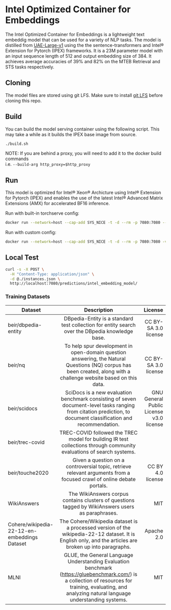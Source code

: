 # Intel Optimized Container for Embeddings
The Intel Optimized Container for Embeddings is a lightweight text embeddig model that can be used for a variety of NLP tasks. The model is distilled from [UAE-Large-v1](https://huggingface.co/WhereIsAI/UAE-Large-V1) using the the sentence-transformers and Intel&reg; Extension for Pytorch (IPEX) frameworks. It is a 23M parameter model with an input sequence length of 512 and output embedding size of 384. It achieves average accuracies of 39% and 82% on the MTEB Retrieval and STS tasks respectively.

## Cloning
The model files are stored using git LFS. Make sure to install [git LFS](https://github.com/git-lfs/git-lfs/blob/main/INSTALLING.md) before cloning this repo.


## Build
You can build the model serving container using the following script. This may take a while as it builds the IPEX base image from source.
```bash
./build.sh
```
NOTE: If you are behind a proxy, you will need to add it to the docker build commands \
i.e. ```--build-arg http_proxy=$http_proxy```
## Run
This model is optimized for Intel&reg; Xeon&reg; Archicture using Intel&reg; Extension for Pytorch (IPEX) and enables the use of the latest Intel&reg; Advanced Matrix Extensions (AMX) for accelerated BF16 inference.

Run with built-in torchserve config:
```bash
docker run --network=host --cap-add SYS_NICE -t -d --rm -p 7080:7080 --name=local_model intel-text-embedding:latest

```

Run with custom config:
```bash
docker run --network=host --cap-add SYS_NICE -t -d --rm -p 7080:7080 -v ./config.properties:/home/ubuntu/config.properties --name=local_model intel-text-embedding:latest
```

## Local Test
```bash
curl -s -X POST \
  -H "Content-Type: application/json" \
  -d @./instances.json \
  http://localhost:7080/predictions/intel_embedding_model/
```

### Training Datasets

| Dataset       | Description           | License  |
| ------------- |:-------------:| -----:|
| beir/dbpedia-entity      | DBpedia-Entity is a standard test collection for entity search over the DBpedia knowledge base.  | CC BY-SA 3.0 license |
| beir/nq      | To help spur development in open-domain question answering, the Natural Questions (NQ) corpus has been created, along with a challenge website based on this data.       |   CC BY-SA 3.0 license |
| beir/scidocs | SciDocs is a new evaluation benchmark consisting of seven document-level tasks ranging from citation prediction, to document classification and recommendation.       |    GNU General Public License v3.0 license  |
| beir/trec-covid | TREC-COVID followed the TREC model for building IR test collections through community evaluations of search systems.       |     |
| beir/touche2020 | Given a question on a controversial topic, retrieve relevant arguments from a focused crawl of online debate portals.      |    CC BY 4.0 license  |
| WikiAnswers | The WikiAnswers corpus contains clusters of questions tagged by WikiAnswers users as paraphrases.       |    MIT |
| Cohere/wikipedia-22-12-en-embeddings Dataset  | The Cohere/Wikipedia dataset is a processed version of the wikipedia-22-12 dataset. It is English only, and the articles are broken up into paragraphs.       |    Apache 2.0  |
| MLNI  | GLUE, the General Language Understanding Evaluation benchmark (https://gluebenchmark.com/) is a collection of resources for training, evaluating, and analyzing natural language understanding systems.       |    MIT |
